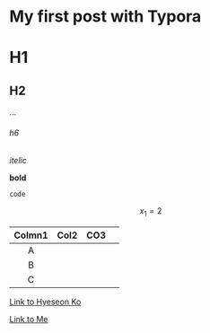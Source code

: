 # My first post with Typora



# H1

## H2

...

###### h6

*itelic*

**bold**

`code`

$$x_1 = 2$$

| Colmn1 | Col2 | CO3  |      |
| :----: | ---- | ---- | ---- |
|   A    |      |      |      |
|   B    |      |      |      |
|   C    |      |      |      |

[Link to Hyeseon Ko](https://hyeseonko.github.io)

[Link to Me](https://daehyun-bae.github.io/)

